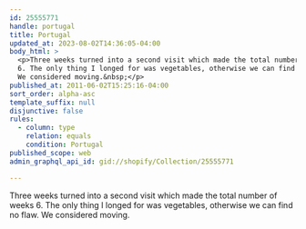 ```yaml
---
id: 25555771
handle: portugal
title: Portugal
updated_at: 2023-08-02T14:36:05-04:00
body_html: >
  <p>Three weeks turned into a second visit which made the total number of weeks
  6. The only thing I longed for was vegetables, otherwise we can find no flaw.
  We considered moving.&nbsp;</p>
published_at: 2011-06-02T15:25:16-04:00
sort_order: alpha-asc
template_suffix: null
disjunctive: false
rules:
  - column: type
    relation: equals
    condition: Portugal
published_scope: web
admin_graphql_api_id: gid://shopify/Collection/25555771

---
```


Three weeks turned into a second visit which made the total number of weeks 6. The only thing I longed for was vegetables, otherwise we can find no flaw. We considered moving.